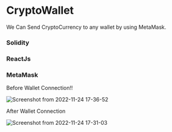 # CryptoWallet
We Can Send CryptoCurrency  to any wallet by using MetaMask. 
 ### Solidity
 ### ReactJs
 ### MetaMask
 
Before Wallet Connection!!
 
 ![Screenshot from 2022-11-24 17-36-52](https://user-images.githubusercontent.com/110802380/203780765-f5417789-c311-4b22-9e7e-ef0cefc3bbc4.png)
 
 
 After Wallet Connection

![Screenshot from 2022-11-24 17-31-03](https://user-images.githubusercontent.com/110802380/203780097-f87cf8ac-1259-472b-8dd0-c97978e38490.png)



